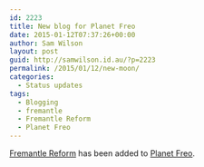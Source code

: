 ```yaml
---
id: 2223
title: New blog for Planet Freo
date: 2015-01-12T07:37:26+00:00
author: Sam Wilson
layout: post
guid: http://samwilson.id.au/?p=2223
permalink: /2015/01/12/new-moon/
categories:
  - Status updates
tags:
  - Blogging
  - fremantle
  - Fremantle Reform
  - Planet Freo
---
```

[Fremantle Reform](http://fremantlereform.com/) has been added to [Planet Freo](http://freo.org.au/planet).